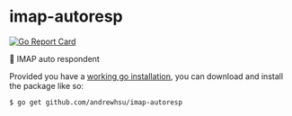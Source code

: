 # imap-autoresp

[![Go Report Card](https://goreportcard.com/badge/github.com/andrewhsu/imap-autoresp)](https://goreportcard.com/report/github.com/andrewhsu/imap-autoresp)

:email: IMAP auto respondent

Provided you have a [working go installation](https://golang.org/doc/install), you can download and install the package like so:

```
$ go get github.com/andrewhsu/imap-autoresp
```
